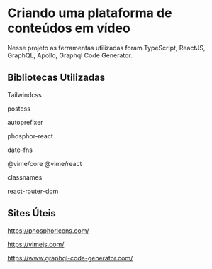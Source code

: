 # Criando uma plataforma de conteúdos em vídeo 

Nesse projeto as ferramentas utilizadas foram TypeScript, ReactJS, GraphQL, Apollo, Graphql Code Generator.

## Bibliotecas Utilizadas
Tailwindcss

postcss

autoprefixer

phosphor-react

date-fns

@vime/core @vime/react 

classnames

react-router-dom

## Sites Úteis
https://phosphoricons.com/

https://vimejs.com/

https://www.graphql-code-generator.com/



